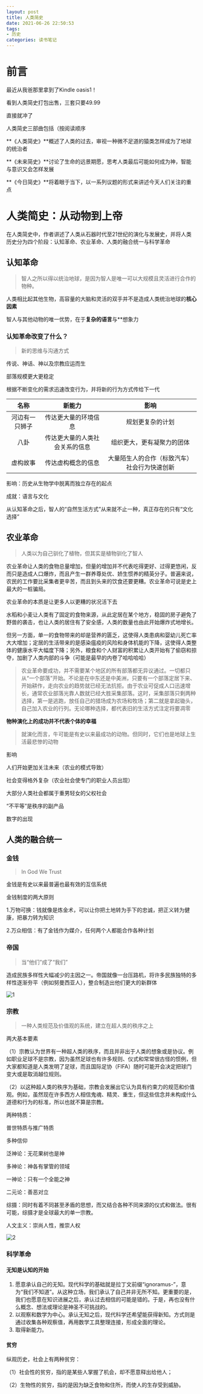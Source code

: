 ```yaml
---
layout: post
title: 人类简史
date: 2021-06-26 22:50:53
tags:
- 历史
categories: 读书笔记
---
```


# 前言

最近从我爸那里拿到了Kindle oasis1！

看到人类简史打包出售，三套只要49.99

直接就冲了

人类简史三部曲包括（按阅读顺序

**《人类简史》**概述了人类的过去，审视一种微不足道的猿类怎样成为了地球的统治者

**《未来简史》**讨论了生命的远景期愿，思考人类最后可能如何成为神，智能与意识又会怎样发展

**《今日简史》**将着眼于当下，以一系列议题的形式来讲述今天人们关注的重点

<!--more-->

# 人类简史：从动物到上帝

在人类简史中，作者讲述了人类从石器时代至21世纪的演化与发展史，并将人类历史分为四个阶段：认知革命、农业革命、人类的融合统一与科学革命

## 认知革命

> 智人之所以得以统治地球，是因为智人是唯一可以大规模且灵活进行合作的物种。

人类相比起其他生物，高容量的大脑和灵活的双手并不是造成人类统治地球的**核心因素**

智人与其他动物的唯一优势，在于**复杂的语言**与**想象力

### 认知革命改变了什么？

> 新的思维与沟通方式

传说、神话、神以及宗教应运而生

部落规模更大更稳定

根据不断变化的需求迅速改变行为，并将新的行为方式传给下一代

|      名称      |             新能力             |                     影响                      |
| :------------: | :----------------------------: | :-------------------------------------------: |
| 河边有一只狮子 |      传达更大量的环境信息      |               规划更复杂的计划                |
|      八卦      | 传达更大量的人类社会关系的信息 |          组织更大，更有凝聚力的团体           |
|    虚构故事    |       传达虚构概念的信息       | 大量陌生人的合作（标致汽车） 社会行为快速创新 |

影响：历史从生物学中脱离而独立存在的起点

成就：语言与文化

从认知革命之后，智人的“自然生活方式”从来就不止一种，真正存在的只有“文化选择”

## 农业革命

> 人类以为自己驯化了植物，但其实是植物驯化了智人

农业革命让人类的食物总量增加，但量的增加并不代表吃得更好、过得更悠闲，反而只是造成人口爆炸，而且产生一群养尊处优、娇生惯养的精英分子。普遍来说，农民的工作要比采集者更辛苦，而且到头来的饮食还要更糟。农业革命可说是史上最大的一桩骗局。

农业革命的本质是让更多人以更糟的状况活下去

水稻和小麦让人类有了固定的食物来源，从此定居在某个地方，稳固的房子避免了野兽的袭击，也让人类的居住有了安全感，人类的数量也由此开始爆炸式地增长。

但另一方面，单一的食物带来的却是营养的匮乏，这使得人类患病和婴幼儿死亡率大大增加；定居的生活带来的是感染瘟疫的风险和身体机能的下降，这使得人类整体的健康水平大幅度下降；另外，粮食和个人财富的积累让人类开始有了偷窃和掠夺，加剧了人类内部的斗争（可能是最早的内卷了哈哈哈哈）

> 农业革命要成功，并不需要某个地区的所有部落都无异议通过。一切都只从“一个部落”开始。不论是在中东还是中美洲，只要有一个部落定居下来、开始耕作，走向农业的趋势就已经无法抗拒。由于农业可促成人口迅速增长，通常农业部落光靠人数就已经大胜采集部落。这时，采集部落只剩两种选择，第一是逃跑，放任自己的猎场成为农场和牧场；第二就是拿起锄头，自己加入农业的行列。无论哪种选择，都代表旧的生活方式注定将要凋零

**物种演化上的成功并不代表个体的幸福**

> 就演化而言，牛可能是有史以来最成功的动物。但同时，它们也是地球上生活最悲惨的动物

影响

人们开始更加关注未来（农业的模式导致）

社会变得格外复杂（农业社会使专门的职业人员出现）

大部分人类社会都属于重男轻女的父权社会

“不平等”是秩序的副产品

数字的出现

## 人类的融合统一

### 金钱

> In God We Trust

金钱是有史以来最普遍也最有效的互信系统

金钱制度的两大原则

1.万物可换：钱就像是炼金术，可以让你把土地转为手下的忠诚，把正义转为健康，把暴力转为知识

 2.万众相信：有了金钱作为媒介，任何两个人都能合作各种计划

### 帝国

> 当“他们”成了“我们”

造成民族多样性大幅减少的主因之一。帝国就像一台压路机，将许多民族独特的多样性逐渐夯平（例如努曼西亚人），整合制造出他们更大的新群体

![1](/Users/maverick/Desktop/PROGRAM/Mavericreate/Zh-Blog/source/_posts/Sapiens/1.jpeg)

### 宗教

> 一种人类规范及价值观的系统，建立在超人类的秩序之上

两大基本要素

（1）宗教认为世界有一种超人类的秩序，而且并非出于人类的想象或是协议。例如职业足球不是宗教，因为虽然足球也有许多规则、仪式和常常很古怪的惯例，但大家都知道是人类发明了足球，而且国际足协（FIFA）随时可能开会决定把球门变大或是取消越位规则。 

（2）以这种超人类的秩序为基础，宗教会发展出它认为具有约束力的规范和价值观。例如，虽然现在许多西方人相信鬼魂、精灵、重生，但这些信念并未构成什么道德和行为的标准，所以也就不算是宗教。

两种特质：

普世特质与推广特质

多种信仰

泛神论：无花果树也是神

多神论：神各有掌管的领域

一神论：只有一个全能之神

二元论：善恶对立

综摄：同时有着不同甚至矛盾的思想，而又结合各种不同来源的仪式和做法。很有可能，综摄才是全球最大的单一宗教。

人文主义：崇尚人性，推崇人权

![2](/Users/maverick/Desktop/PROGRAM/Mavericreate/Zh-Blog/source/_posts/Sapiens/2.jpg)

### 科学革命

#### 无知是认知的开始

1. 愿意承认自己的无知。现代科学的基础就是拉丁文前缀“ignoramus-”，意为“我们不知道”。从这种立场，我们承认了自己并非无所不知。更重要的是，我们也愿意在知识进展之后，承认过去相信的可能是错的。于是，再也没有什么概念、想法或理论是神圣不可挑战的。 
2. 以观察和数学为中心。承认无知之后，现代科学还希望能获得新知。方式则是通过收集各种观察值，再用数学工具整理连接，形成全面的理论。
3.  取得新能力。

#### 贫穷

纵观历史，社会上有两种贫穷：

（1）社会性的贫穷，指的是某些人掌握了机会，却不愿意释出给他人；

（2）生物性的贫穷，指的是因为缺乏食物和住所，而使人的生存受到威胁。

